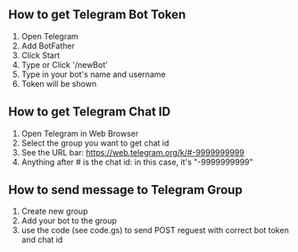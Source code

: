 ## How to get Telegram Bot Token

1. Open Telegram
2. Add BotFather
3. Click Start
4. Type or Click '/newBot'
5. Type in your bot's name and username
6. Token will be shown

## How to get Telegram Chat ID
1. Open Telegram in Web Browser
2. Select the group you want to get chat id
3. See the URL bar: https://web.telegram.org/k/#-9999999999
4. Anything after # is the chat id: in this case, it's "-9999999999"

## How to send message to Telegram Group
1. Create new group
2. Add your bot to the group
3. use the code (see code.gs) to send POST reguest with correct bot token and chat id
